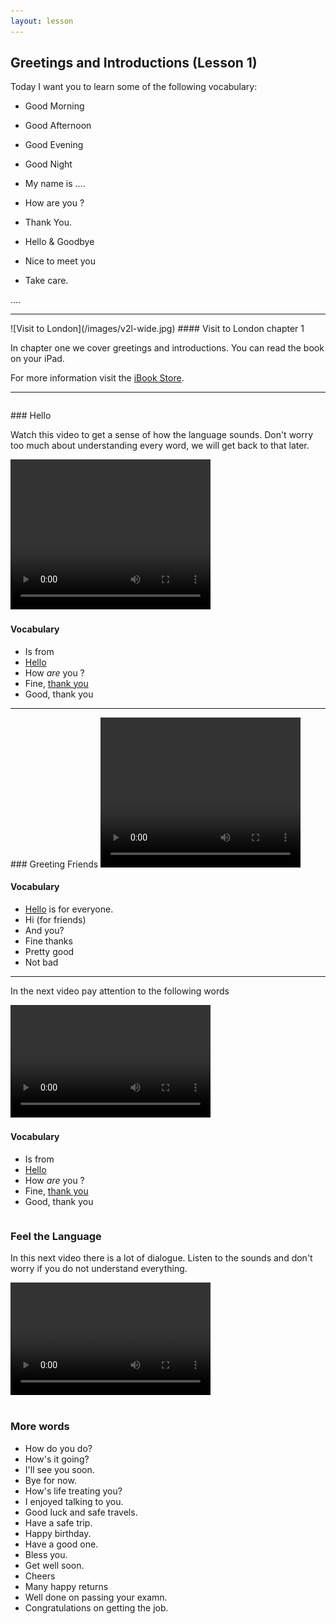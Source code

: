 ```yaml
---
layout: lesson
---
```

## Greetings and Introductions (Lesson 1)


Today I want you to learn some of the following vocabulary:

* Good Morning
* Good Afternoon
* Good Evening
* Good Night

* My name is ....
* How are you ?
* Thank You.
* Hello & Goodbye
* Nice to meet you
* Take care.

….

<hr>
![Visit to London](/images/v2l-wide.jpg)
#### Visit to London chapter 1

In chapter one we cover greetings and introductions. 
You can read the book on your iPad.

For more information visit the [iBook Store](https://itunes.apple.com/us/book/portuguese-for-travelers/id568515833).

<hr>

<hr style="page-break-before:always;height:0;">
### Hello

Watch this video to get a sense of how the language sounds. Don't worry too much about understanding every word, we will get back to that later.


<video width="320" height="240" preload="none">
    <source type="video/youtube" src="http://www.youtube.com/watch?v=AzES-nhQFzk&list=FLLWtwPlc7oWphbETPsP7oDg&index=396" />
</video>

#### Vocabulary

* Is from
* [Hello](http://oxforddictionaries.com/definition/english/hello?q=hello)
* How *are* you ?
* Fine, [thank you](http://oxforddictionaries.com/definition/english/thank-you?q=thank+you)
* Good, thank you

<hr>
### Greeting Friends

<video width="320" height="240" preload="none">
    <source type="video/youtube" src="http://www.youtube.com/watch?v=uqgKvNxhCvQ&list=FLLWtwPlc7oWphbETPsP7oDg&index=395" />
</video>

#### Vocabulary

* [Hello](http://oxforddictionaries.com/definition/english/hello?q=hello) is for everyone.
* Hi (for friends)
* And you?
* Fine thanks
* Pretty good
* Not bad

<hr>

In the next video pay attention to the following words


<video width="320" height="180" preload="none">
    <source type="video/youtube" src="http://www.youtube.com/watch?v=bOD6iXEq0qc&list=FLLWtwPlc7oWphbETPsP7oDg&index=394" />
</video>

#### Vocabulary

* Is from
* [Hello](http://oxforddictionaries.com/definition/english/hello?q=hello)
* How *are* you ?
* Fine, [thank you](http://oxforddictionaries.com/definition/english/thank-you?q=thank+you)
* Good, thank you


<hr style="page-break-before:always;height:0;">

### Feel the Language

In this next video there is a lot of dialogue. 
Listen to the sounds and don't worry if you do not understand everything.

<video width="320" height="180" preload="none">
    <source type="video/youtube" src="http://www.youtube.com/watch?v=C0eu8OQ-cfQ&list=FLLWtwPlc7oWphbETPsP7oDg&index=1" />
</video>


<hr style="page-break-before:always;height:0;">

### More words


* How do you do?
* How's it going?
* I'll see you soon.
* Bye for now.
* How's life treating you?
* I enjoyed talking to you.
* Good luck and safe travels.
* Have a safe trip.
* Happy birthday.
* Have a good one.
* Bless you.
* Get well soon.
* Cheers
* Many happy returns
* Well done on passing your examn.
* Congratulations on getting the job.






